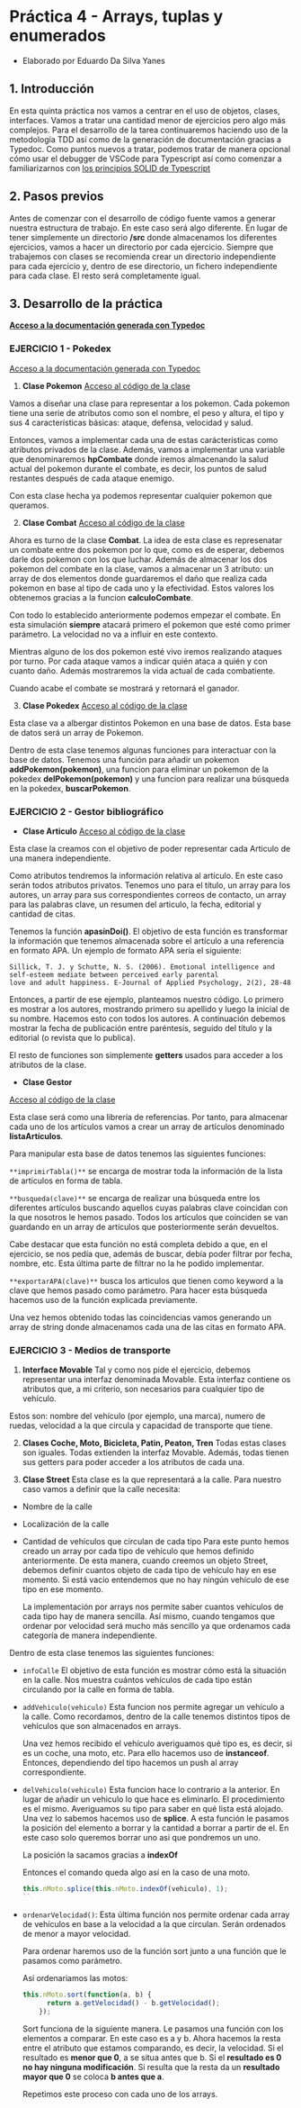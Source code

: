 # Práctica 4 - Arrays, tuplas y enumerados
* Elaborado por Eduardo Da Silva Yanes

## 1. Introducción
En esta quinta práctica nos vamos a centrar en el uso de objetos, clases, interfaces. Vamos a tratar una cantidad menor de ejercicios pero algo más complejos. Para el desarrollo
de la tarea continuaremos haciendo uso de la metodología TDD así como de la generación de documentación gracias a Typedoc. Como puntos nuevos a tratar, podemos tratar de manera 
opcional cómo usar el debugger de VSCode para Typescript así como comenzar a familiarizarnos con [los principios SOLID de Typescript](https://samueleresca.net/solid-principles-using-typescript/)

## 2. Pasos previos
Antes de comenzar con el desarrollo de código fuente vamos a generar nuestra estructura de trabajo. En este caso será algo diferente. En lugar de tener simplemente un directorio **/src** donde almacenamos los diferentes ejercicios, vamos a hacer un directorio por cada ejercicio. Siempre que trabajemos con clases se recomienda crear un directorio independiente para cada ejercicio y, dentro de ese directorio, un fichero independiente para cada clase.
El resto será completamente igual.


## 3. Desarrollo de la práctica
**[Acceso a la documentación generada con Typedoc](./docum/index.html)**
### EJERCICIO 1 - Pokedex

[Acceso a la documentación generada con Typedoc](./docum/index.html)

1. **Clase Pokemon**
[Acceso al código de la clase]()

Vamos a diseñar una clase para representar a los pokemon. Cada pokemon tiene una serie de atributos como son el nombre, el peso y altura, el tipo y sus 4 características básicas: ataque, defensa, velocidad y salud.

Entonces, vamos a implementar cada una de estas carácterísticas como atributos privados de la clase. Además, vamos a implementar una variable que denominaremos **hpCombate** donde iremos almacenando la salud actual del pokemon durante el combate, es decir, los puntos de salud restantes después de cada ataque enemigo.

Con esta clase hecha ya podemos representar cualquier pokemon que queramos.

2. **Clase Combat**
[Acceso al código de la clase]()

Ahora es turno de la clase **Combat**. La idea de esta clase es represenatar un combate entre dos pokemon por lo que, como es de esperar, debemos darle dos pokemon con los que luchar.
Además de almacenar los dos pokemon del combate en la clase, vamos a almacenar un 3 atributo: un array de dos elementos donde guardaremos el daño que realiza cada pokemon en base
al tipo de cada uno y la efectividad. Estos valores los obtenemos gracias a la funcion **calculoCombate**.

Con todo lo establecido anteriormente podemos empezar el combate. En esta simulación **siempre** atacará primero el pokemon que esté como primer parámetro. La velocidad no va a influir en este contexto.

Mientras alguno de los dos pokemon esté vivo iremos realizando ataques por turno. Por cada ataque vamos a indicar quién ataca a quién y con cuanto daño. Además mostraremos la vida actual de cada combatiente.

Cuando acabe el combate se mostrará y retornará el ganador.

3. **Clase Pokedex**
[Acceso al código de la clase]()

Esta clase va a albergar distintos Pokemon en una base de datos. Esta base de datos será un array de Pokemon.

Dentro de esta clase tenemos algunas funciones para interactuar con la base de datos. Tenemos una función para añadir un pokemon **addPokemon(pokemon)**, una funcion para eliminar un pokemon de la pokedex **delPokemon(pokemon)** y una funcion para realizar una búsqueda en la pokedex, **buscarPokemon**.

### EJERCICIO 2 - Gestor bibliográfico

- **Clase Articulo**
[Acceso al código de la clase]()

Esta clase la creamos con el objetivo de poder representar cada Articulo de una manera independiente.

Como atributos tendremos la información relativa al artículo. En este caso serán todos atributos privatos. Tenemos uno para el título, un array para los autores, un array para sus correspondientes correos de contacto, un array para las palabras clave, un resumen del articulo, la fecha, editorial y cantidad de citas.

Tenemos la función **apasinDoi()**. El objetivo de esta función es transformar la información que tenemos almacenada sobre el artículo a una referencia en formato APA. 
Un ejemplo de formato APA sería el siguiente:
```
Sillick, T. J. y Schutte, N. S. (2006). Emotional intelligence and self-esteem mediate between perceived early parental
love and adult happiness. E-Journal of Applied Psychology, 2(2), 28-48
```

Entonces, a partir de ese ejemplo, planteamos nuestro código. Lo primero es mostrar a los autores, mostrando primero su apellido y luego la inicial de su nombre. Hacemos esto con todos los autores. A continuación debemos mostrar la fecha de publicación entre paréntesis, seguido del título y la editorial (o revista que lo publica).

El resto de funciones son simplemente **getters** usados para acceder a los atributos de la clase.

- **Clase Gestor**

[Acceso al código de la clase]()

Esta clase será como una librería de referencias. Por tanto, para almacenar cada uno de los artículos vamos a crear un array de artículos denominado **listaArtículos**.

Para manipular esta base de datos tenemos las siguientes funciones:

`**imprimirTabla()**` se encarga de mostrar toda la información de la lista de artículos en forma de tabla.

`**busqueda(clave)**` se encarga de realizar una búsqueda entre los diferentes artículos buscando aquellos cuyas palabras clave coincidan con la que nosotros le hemos pasado.
Todos los artículos que coinciden se van guardando en un array de artículos que posteriormente serán devueltos.

Cabe destacar que esta función no está completa debido a que, en el ejercicio, se nos pedía que, además de buscar, debía poder filtrar por fecha, nombre, etc. Esta última parte de filtrar no la he podido implementar.

`**exportarAPA(clave)**` busca los articulos que tienen como keyword a la clave que hemos pasado como parámetro. Para hacer esta búsqueda hacemos uso de la función explicada previamente.

Una vez hemos obtenido todas las coincidencias vamos generando un array de string donde almacenamos cada una de las citas en formato APA.

### EJERCICIO 3 - Medios de transporte

1. **Interface Movable**
Tal y como nos pide el ejercicio, debemos representar una interfaz denominada Movable. Esta interfaz contiene os atributos que, a mi criterio, son necesarios para cualquier tipo de vehículo.

Estos son: nombre del vehículo (por ejemplo, una marca), numero de ruedas, velocidad a la que circula y capacidad de transporte que tiene.

2. **Clases Coche, Moto, Bicicleta, Patin, Peaton, Tren**
Todas estas clases son iguales. Todas extienden la interfaz Movable. Además, todas tienen sus getters para poder acceder a los atributos de cada una.

3. **Clase Street**
Esta clase es la que representará a la calle. Para nuestro caso vamos a definir que la calle necesita:
- Nombre de la calle
- Localización de la calle
- Cantidad de vehículos que circulan de cada tipo
  Para este punto hemos creado un array por cada tipo de vehículo que hemos definido anteriormente. De esta manera, cuando creemos un objeto Street, debemos definir cuantos objeto de cada tipo de vehículo hay en ese momento. Si está vacio entendemos que no hay ningún vehículo de ese tipo en ese momento.
  
  La implementación por arrays nos permite saber cuantos vehículos de cada tipo hay de manera sencilla. Así mismo, cuando tengamos que ordenar por velocidad será mucho más sencillo ya que ordenamos cada categoría de manera independiente.

Dentro de esta clase tenemos las siguientes funciones:

- `infoCalle` El objetivo de esta función es mostrar cómo está la situación en la calle. Nos muestra cuántos vehículos de cada tipo están circulando por la calle en forma de tabla.

- `addVehiculo(vehiculo)` Esta funcion nos permite agregar un vehículo a la calle. Como recordamos, dentro de la calle tenemos distintos tipos de vehículos que son almacenados en arrays.

  Una vez hemos recibido el vehículo averiguamos qué tipo es, es decir, si es un coche, una moto, etc. Para ello hacemos uso de **instanceof**. Entonces, dependiendo del tipo hacemos un push al array correspondiente.

- `delVehiculo(vehiculo)` Esta funcion hace lo contrario a la anterior. En lugar de añadir un vehiculo lo que hace es eliminarlo.
El procedimiento es el mismo. Averiguamos su tipo para saber en qué lista está alojado. Una vez lo sabemos hacemos uso de **splice**. A esta función le pasamos la posición del elemento a borrar y la cantidad a borrar a partir de el. En este caso solo queremos borrar uno asi que pondremos un uno. 

  La posición la sacamos gracias a **indexOf**

  Entonces el comando queda algo así en la caso de una moto.

  ```typescript
  this.nMoto.splice(this.nMoto.indexOf(vehiculo), 1);
  ``

- `ordenarVelocidad()`: Esta última función nos permite ordenar cada array de vehículos en base a la velocidad a la que circulan. Serán ordenados de menor a mayor velocidad.

  Para ordenar haremos uso de la función sort junto a una función que le pasamos como parámetro.

  Así ordenariamos las motos:

  ```typescript
  this.nMoto.sort(function(a, b) {
        return a.getVelocidad() - b.getVelocidad();
      });
  ```
  Sort funciona de la siguiente manera. Le pasamos una función con los elementos a comparar. En este caso es a y b. Ahora hacemos la resta entre el atributo que estamos comparando, es decir, la velocidad.
  Si el resultado es **menor que 0**, a se situa antes que b. Si el **resultado es 0 no hay ninguna modificación**. Si resulta que la resta da un **resultado mayor que 0** se coloca **b antes que a**.

  Repetimos este proceso con cada uno de los arrays.


